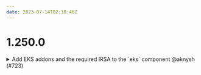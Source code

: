 ```yaml
---
date: 2023-07-14T02:10:46Z
---
```


# 1.250.0

<details>
  <summary>Add EKS addons and the required IRSA to the `eks` component @aknysh (#723)</summary>

### what
* Deprecate the `eks-iam` component
* Add EKS addons and the required IRSA for the addons to the `eks` component
* Add ability to specify configuration values and timeouts for addons
* Add ability to deploy addons to Fargate when necessary
* Add ability to omit specifying Availability Zones and infer them from private subnets
* Add recommended but optional and requiring opt-in: use a single Fargate Pod Execution Role for all Fargate Profiles

### why
* The `eks-iam` component is not in use (we now create the IAM roles for Kubernetes Service Accounts in the https://github.com/cloudposse/terraform-aws-helm-release module), and has very old and outdated code

* AWS recommends to provision the required EKS addons and not to rely on the managed addons (some of which are automatically provisioned by EKS on a cluster)

* Some EKS addons (e.g. `vpc-cni` and `aws-ebs-csi-driver`) require an IAM Role for Kubernetes Service Account (IRSA) with specific permissions. Since these addons are critical for cluster functionality, we create the IRSA roles for the addons in the `eks` component and provide the role ARNs to the addons

* Some EKS addons can be configured. In particular, `coredns` requires configuration to enable it to be deployed to Fargate.

* Users relying on Karpenter to deploy all nodes and wanting to deploy `coredns` or `aws-ebs-csi-driver` addons need to deploy them to Fargate or else the EKS deployment will fail.

* Enable DRY specification of Availability Zones, and use of AZ IDs, by reading the VPCs AZs.

* A cluster needs only one Fargate Pod Execution Role, and it was a mistake to provision one for every profile. However, making the change would break existing clusters, so it is optional and requires opt-in.

### references
- https://docs.aws.amazon.com/eks/latest/userguide/eks-add-ons.html
- https://docs.aws.amazon.com/eks/latest/userguide/managing-add-ons.html#creating-an-add-on
- https://docs.aws.amazon.com/eks/latest/userguide/cni-iam-role.html
- https://docs.aws.amazon.com/eks/latest/userguide/managing-vpc-cni.html
- https://docs.aws.amazon.com/eks/latest/userguide/cni-iam-role.html#cni-iam-role-create-role
- https://aws.github.io/aws-eks-best-practices/networking/vpc-cni/#deploy-vpc-cni-managed-add-on
- https://docs.aws.amazon.com/eks/latest/userguide/csi-iam-role.html
- https://aws.amazon.com/blogs/containers/amazon-ebs-csi-driver-is-now-generally-available-in-amazon-eks-add-ons
- https://docs.aws.amazon.com/eks/latest/userguide/managing-ebs-csi.html#csi-iam-role
- https://github.com/kubernetes-sigs/aws-ebs-csi-driver


</details>